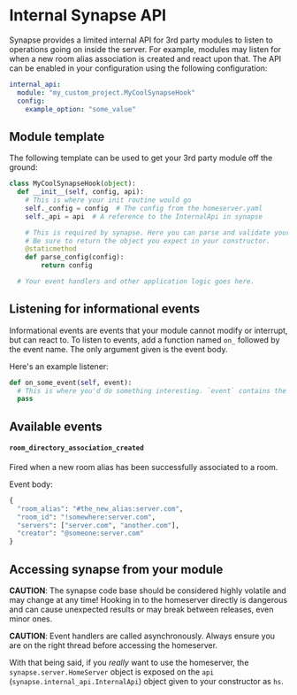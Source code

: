 <!-- Maintainer note: This document is written in Github Flavoured Markdown -->

# Internal Synapse API

Synapse provides a limited internal API for 3rd party modules to listen to operations going on inside the server. For example, modules may listen for when a new room alias association is created and react upon that. The API can be enabled in your configuration using the following configuration:

```yaml
internal_api:
  module: "my_custom_project.MyCoolSynapseHook"
  config:
    example_option: "some_value"
```

## Module template

The following template can be used to get your 3rd party module off the ground:

```python
class MyCoolSynapseHook(object):
  def __init__(self, config, api):
    # This is where your init routine would go
    self._config = config  # The config from the homeserver.yaml
    self._api = api  # A reference to the InternalApi in synapse

    # This is required by synapse. Here you can parse and validate your configuration.
    # Be sure to return the object you expect in your constructor.
    @staticmethod
    def parse_config(config):
        return config

  # Your event handlers and other application logic goes here.
```

## Listening for informational events

Informational events are events that your module cannot modify or interrupt, but can react to. To listen to events, add a function named `on_` followed by the event name. The only argument given is the event body.

Here's an example listener:
```python
def on_some_event(self, event):
  # This is where you'd do something interesting. `event` contains the event body.
  pass
```

## Available events

#### `room_directory_association_created`
Fired when a new room alias has been successfully associated to a room.

Event body:
```python
{
  "room_alias": "#the_new_alias:server.com",
  "room_id": "!somewhere:server.com",
  "servers": ["server.com", "another.com"],
  "creator": "@someone:server.com"
}
```

## Accessing synapse from your module

**CAUTION**: The synapse code base should be considered highly volatile and may change at any time! Hooking in to the homeserver directly is dangerous and can cause unexpected results or may break between releases, even minor ones.

**CAUTION**: Event handlers are called asynchronously. Always ensure you are on the right thread before accessing the homeserver.

With that being said, if you *really* want to use the homeserver, the `synapse.server.HomeServer` object is exposed on the `api` (`synapse.internal_api.InternalApi`) object given to your constructor as `hs`.
